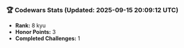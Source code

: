 ### 🏆 Codewars Stats (Updated: 2025-09-15 20:09:12 UTC)

- **Rank:** 8 kyu
- **Honor Points:** 3
- **Completed Challenges:** 1
